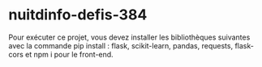 # nuitdinfo-defis-384
Pour exécuter ce projet, vous devez installer les bibliothèques suivantes avec la commande pip install : flask, scikit-learn, pandas, requests, flask-cors et npm i pour le front-end.
